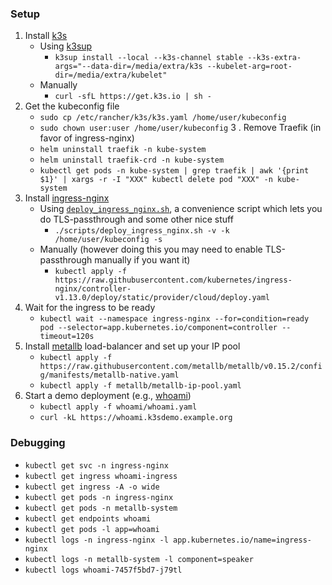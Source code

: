### Setup

1. Install [k3s](https://k3s.io/)
    * Using [k3sup](https://github.com/alexellis/k3sup)
        * `k3sup install --local --k3s-channel stable --k3s-extra-args="--data-dir=/media/extra/k3s --kubelet-arg=root-dir=/media/extra/kubelet"`
    * Manually
        * `curl -sfL https://get.k3s.io | sh -`
2. Get the kubeconfig file
    * `sudo cp /etc/rancher/k3s/k3s.yaml /home/user/kubeconfig`
    * `sudo chown user:user /home/user/kubeconfig`
3 . Remove Traefik (in favor of ingress-nginx)
    * `helm uninstall traefik -n kube-system`
    * `helm uninstall traefik-crd -n kube-system`
    * `kubectl get pods -n kube-system | grep traefik | awk '{print $1}' | xargs -r -I "XXX" kubectl delete pod "XXX" -n kube-system`
4. Install [ingress-nginx](https://github.com/kubernetes/ingress-nginx)
    * Using [`deploy_ingress_nginx.sh`](scripts/deploy_ingress_nginx.sh), a convenience script which lets you do TLS-passthrough and some other nice stuff
        * `./scripts/deploy_ingress_nginx.sh -v -k /home/user/kubeconfig -s`
    * Manually (however doing this you may need to enable TLS-passthrough manually if you want it)
        * `kubectl apply -f https://raw.githubusercontent.com/kubernetes/ingress-nginx/controller-v1.13.0/deploy/static/provider/cloud/deploy.yaml`
5. Wait for the ingress to be ready
    * `kubectl wait --namespace ingress-nginx --for=condition=ready pod --selector=app.kubernetes.io/component=controller --timeout=120s`
6. Install [metallb](https://metallb.io/) load-balancer and set up your IP pool
    * `kubectl apply -f https://raw.githubusercontent.com/metallb/metallb/v0.15.2/config/manifests/metallb-native.yaml`
    * `kubectl apply -f metallb/metallb-ip-pool.yaml`
7. Start a demo deployment (e.g., [whoami](https://github.com/traefik/whoami))
    * `kubectl apply -f whoami/whoami.yaml`
    * `curl -kL https://whoami.k3sdemo.example.org`

### Debugging

* `kubectl get svc -n ingress-nginx`
* `kubectl get ingress whoami-ingress`
* `kubectl get ingress -A -o wide`
* `kubectl get pods -n ingress-nginx`
* `kubectl get pods -n metallb-system`
* `kubectl get endpoints whoami`
* `kubectl get pods -l app=whoami`
* `kubectl logs -n ingress-nginx -l app.kubernetes.io/name=ingress-nginx`
* `kubectl logs -n metallb-system -l component=speaker`
* `kubectl logs whoami-7457f5bd7-j79tl`